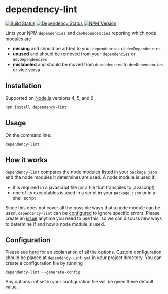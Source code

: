 # dependency-lint
[![Build Status](https://img.shields.io/circleci/project/charlierudolph/dependency-lint/master.svg)](https://circleci.com/gh/charlierudolph/dependency-lint?)
[![Dependency Status](https://img.shields.io/david/charlierudolph/dependency-lint.svg)](https://david-dm.org/charlierudolph/dependency-lint)
[![NPM Version](https://img.shields.io/npm/v/dependency-lint.svg)](https://www.npmjs.com/package/dependency-lint)

Lints your NPM `dependencies` and `devDependencies` reporting which node modules are
* **missing** and should be added to your `dependencies` or `devDependencies`
* **unused** and should be removed from your `dependencies` or `devDependencies`
* **mislabeled** and should be moved from `dependencies` to `devDependencies` or vice versa

## Installation

Supported on [Node.js](https://nodejs.org/en) versions 4, 5, and 6

```
npm install dependency-lint
```

## Usage
On the command line:
```
dependency-lint
```

## How it works
`dependency-lint` compares the node modules listed in your `package.json` and
the node modules it determines are used. A node module is used if:

* it is required in a javascript file (or a file that transpiles to javascript)
* one of its executables is used in a script in your `package.json` or in a shell script

Since this does not cover all the possible ways that a node module can be used,
`dependency-lint` can be [configured](docs/configuration.md#ignoreerrors)
to ignore specific errors. Please create an
[issue](https://github.com/charlierudolph/dependency-lint/issues)
anytime you need to use this, so we can discuss new ways to determine if and
how a node module is used.

## Configuration
Please see [here](docs/configuration.md) for an explanation of all the options.
Custom configuration should be placed at `dependency-lint.yml` in your project directory.
You can create a configuration file by running
```
dependency-lint --generate-config
```
Any options not set in your configuration file will be given there default value.
